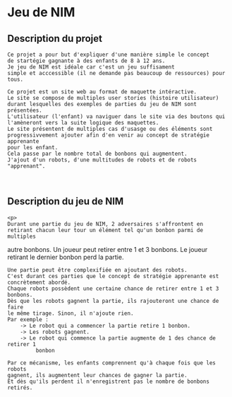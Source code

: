 # Jeu de NIM

## Description du projet
 	Ce projet a pour but d'expliquer d'une manière simple le concept
	de startégie gagnante à des enfants de 8 à 12 ans.
	Je jeu de NIM est idéale car c'est un jeu suffisament 
	simple et acccessible (il ne demande pas beaucoup de ressources) pour tous.

	Ce projet est un site web au format de maquette intéractive.
	Le site se compose de multiples user stories (histoire utilisateur) 
	durant lesquelles des exemples de parties du jeu de NIM sont présentées.
	L'utilisateur (l'enfant) va naviguer dans le site via des boutons qui 
	l'amèneront vers la suite logique des maquettes.
	Le site présentent de multiples cas d'usasge ou des éléments sont 
	progressivvement ajouter afin d'en venir au concept de stratégie apprenante
	pour les enfant.
	Cela passe par le nombre total de bonbons qui augmentent.
	J'ajout d'un robots, d'une multitudes de robots et de robots "apprenant".
	
<br>	

## Description du jeu de NIM
	<p>
	Durant une partie du jeu de NIM, 2 adversaires s'affrontent en
	retirant chacun leur tour un élément tel qu'un bonbon parmi de multiples
  autre bonbons.
	Un joueur peut retirer entre 1 et 3 bonbons.
	Le joueur retirant le dernier bonbon perd la partie.
	</p>
	
	Une partie peut être complexifiée en ajoutant des robots.
	C'est durant ces parties que le concept de stratégie apprenante est
	concrètement abordé.
	Chaque robots possèdent une certaine chance de retirer entre 1 et 3 bonbons.
	Dès que les robots gagnent la partie, ils rajouteront une chance de faire 
	le même tirage. Sinon, il n'ajoute rien.
	Par exemple :
 		-> Le robot qui a commencer la partie retire 1 bonbon.
		-> Les robots gagnent.
		-> Le robot qui commence la partie augmente de 1 des chance de retirer 1 
			 bonbon

	Par ce mécanisme, les enfants comprennent qu'à chaque fois que les robots
	gagnent, ils augmentent leur chances de gagner la partie.
	Et dès qu'ils perdent il n'enregistrent pas le nombre de bonbons retirés.


